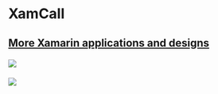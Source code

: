 # XamCall
<h2><a href="https://codecanyon.net/user/xamdesign/portfolio">More Xamarin applications and designs</a></p></2>
<p> <img border="0" src="https://imgur.com/smXhG6S.png"></p>
<p> <img border="0" src="https://imgur.com/0sKy41U.gif"></p>


 
